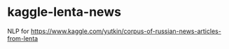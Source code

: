 # kaggle-lenta-news
NLP for https://www.kaggle.com/yutkin/corpus-of-russian-news-articles-from-lenta
